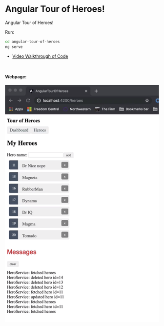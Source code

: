 Angular Tour of Heroes\!
================

Angular Tour of Heroes\!

Run:

``` bash
cd angular-tour-of-heroes
ng serve
```

  - [Video Walkthrough of
    Code](https://northwestern.hosted.panopto.com/Panopto/Pages/Viewer.aspx?id=df61c623-425e-46fa-b145-ab020072fca4)

<br>

#### Webpage:

![linechart](https://raw.githubusercontent.com/papagorgio23/Northwestern/master/440%20-%20Application%20Engineering/Angular%20Tour%20of%20Heroes/heroes.png)

